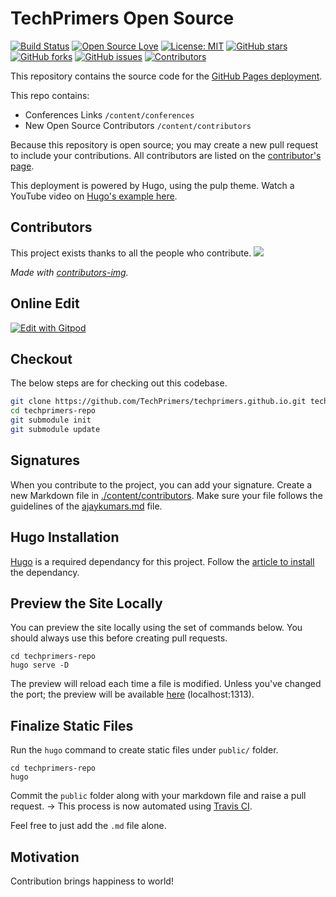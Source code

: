 # TechPrimers Open Source

[![Build Status](https://travis-ci.com/TechPrimers/techprimers.github.io.svg?branch=master)](https://travis-ci.com/TechPrimers/techprimers.github.io)
[![Open Source Love](https://badges.frapsoft.com/os/v1/open-source.svg?v=103)](https://github.com/ellerbrock/open-source-badges/)
[![License: MIT](https://img.shields.io/badge/License-MIT-green.svg)](https://opensource.org/licenses/MIT)
[![GitHub stars](https://img.shields.io/github/stars/techprimers/techprimers.github.io.svg)](https://github.com/techprimers/techprimers.github.io/stargazers)
[![GitHub forks](https://img.shields.io/github/forks/techprimers/techprimers.github.io.svg)](https://github.com/techprimers/techprimers.github.io/network)
[![GitHub issues](https://img.shields.io/github/issues/techprimers/techprimers.github.io.svg)](https://github.com/techprimers/techprimers.github.io/issues?q=is%3Aissue+is%3Aopen)
[![Contributors](https://img.shields.io/github/contributors/techprimers/techprimers.github.io.svg)](https://github.com/techprimers/techprimers.github.io/graphs/contributors)

This repository contains the source code for the [GitHub Pages deployment](https://techprimers.github.io/public).

This repo contains:

-   Conferences Links `/content/conferences`
-   New Open Source Contributors `/content/contributors`

Because this repository is open source; you may create a new pull request to include your contributions. All contributors are listed on the [contributor's page](https://techprimers.github.io/public/contributors).

This deployment is powered by Hugo, using the pulp theme. Watch a YouTube video on [Hugo's example here](https://www.youtube.com/watch?v=yjdJGhV6gbg).

## Contributors

This project exists thanks to all the people who contribute.
<a href="https://github.com/techprimers/techprimers.github.io/graphs/contributors">
<img src="https://contributors-img.web.app/image?repo=techprimers/techprimers.github.io" />
</a>

<i>Made with [contributors-img](https://contributors-img.web.app).</i>

## Online Edit

[![Edit with Gitpod](https://gitpod.io/button/open-in-gitpod.svg)](https://gitpod.io/#https://github.com/TechPrimers/techprimers.github.io)

## Checkout

The below steps are for checking out this codebase.

```bash
git clone https://github.com/TechPrimers/techprimers.github.io.git techprimers-repo
cd techprimers-repo
git submodule init
git submodule update
```

## Signatures

When you contribute to the project, you can add your signature. Create a new Markdown file in [./content/contributors](./content/contributors). Make sure your file follows the guidelines of the [ajaykumars.md](./content/contributors/ajaykumars.md) file.

## Hugo Installation

[Hugo](https://gohugo.io/)  is a required dependancy for this project. Follow the [article to install](https://gohugo.io/getting-started/installing/) the dependancy.

## Preview the Site Locally

You can preview the site locally using the set of commands below. You should always use this before creating pull requests.

```
cd techprimers-repo
hugo serve -D
```

The preview will reload each time a file is modified. Unless you've changed the port; the preview will be available [here](http://localhost:1313) (localhost:1313).

## Finalize Static Files

Run the `hugo` command to create static files under `public/` folder.

```
cd techprimers-repo
hugo
```

Commit the `public` folder along with your markdown file and raise a pull request. -> This process is now automated using [Travis CI](https://travis-ci.com/TechPrimers/techprimers.github.io).

Feel free to just add the `.md` file alone.

## Motivation

Contribution brings happiness to world!
